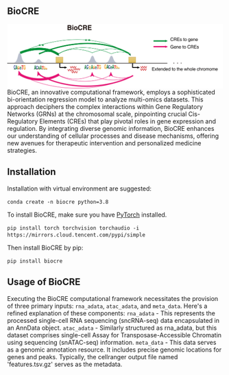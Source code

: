 ## BioCRE
<img src="figure/BioCRE_readme.png" width="600" align='center'>
BioCRE, an innovative computational framework, employs a sophisticated bi-orientation regression model to analyze multi-omics datasets. This approach deciphers the complex interactions within Gene Regulatory Networks (GRNs) at the chromosomal scale, pinpointing crucial Cis-Regulatory Elements (CREs) that play pivotal roles in gene expression and regulation. By integrating diverse genomic information, BioCRE enhances our understanding of cellular processes and disease mechanisms, offering new avenues for therapeutic intervention and personalized medicine strategies.

## Installation
Installation with virtual environment are suggested:
```
conda create -n biocre python=3.8
```
To install BioCRE, make sure you have [PyTorch](https://pytorch.org/) installed.
```
pip install torch torchvision torchaudio -i https://mirrors.cloud.tencent.com/pypi/simple
```
Then install BioCRE by pip:
```
pip install biocre
```

## Usage of BioCRE
Executing the BioCRE computational framework necessitates the provision of three primary inputs: `rna_adata`, `atac_adata`, and `meta_data`. Here's a refined explanation of these components:
`rna_adata` - This represents the processed single-cell RNA sequencing (sncRNA-seq) data encapsulated in an AnnData object. 
`atac_adata` - Similarly structured as rna_adata, but this dataset comprises single-cell Assay for Transposase-Accessible Chromatin using sequencing (snATAC-seq) information. 
`meta_data` - This data serves as a genomic annotation resource. It includes precise genomic locations for genes and peaks. Typically, the cellranger output file named 'features.tsv.gz' serves as the metadata.


